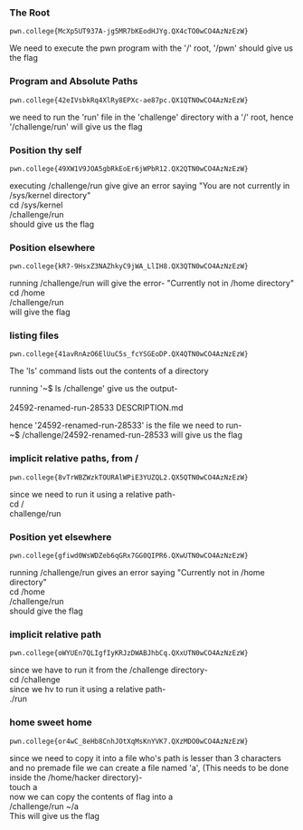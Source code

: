 ### The Root
```pwn.college{McXp5UT937A-jg5MR7bKEodHJYg.QX4cTO0wCO4AzNzEzW}```

We need to execute the pwn program with the '/' root, '/pwn' should give us the flag

### Program and Absolute Paths
```pwn.college{42eIVsbkRq4XlRy8EPXc-ae87pc.QX1QTN0wCO4AzNzEzW}``` 

we need to run the 'run' file in the 'challenge' directory with a '/' root,  hence '/challenge/run' will give us the flag

### Position thy self 
```pwn.college{49XW1V9JOA5gbRkEoEr6jWPbR12.QX2QTN0wCO4AzNzEzW}```

executing /challenge/run give give an error saying "You are not currently in /sys/kernel directory" <br>
cd /sys/kernel<br>
/challenge/run<br>
should give us the flag

### Position elsewhere
```pwn.college{kR7-9HsxZ3NAZhkyC9jWA_LlIH8.QX3QTN0wCO4AzNzEzW}```

running /challenge/run will give the error- "Currently not in /home directory"<br>
cd /home<br>
/challenge/run<br>
will give the flag

### listing files
```pwn.college{41avRnAzO6ElUuC5s_fcYSGEoDP.QX4QTN0wCO4AzNzEzW}```

The 'ls' command lists out the contents of a directory<br>

running '~$ ls /challenge' give us the output-<br><br>
24592-renamed-run-28533  DESCRIPTION.md

hence '24592-renamed-run-28533' is the file we need to run-<br>
~$ /challenge/24592-renamed-run-28533 will give us the flag

### implicit relative paths, from /
```pwn.college{8vTrWBZWzkTOURAlWPiE3YUZQL2.QX5QTN0wCO4AzNzEzW}```

since we need to run it using a relative path-<br>
cd /<br>
challenge/run

### Position yet elsewhere
```pwn.college{gfiwd0WsWDZeb6qGRx7GG0QIPR6.QXwUTN0wCO4AzNzEzW}```

running /challenge/run gives an error saying "Currently not in /home directory"<br>
cd /home<br>
/challenge/run<br>
should give the flag

### implicit relative path
```pwn.college{oWYUEn7QLIgfIyKRJzDWABJhbCq.QXxUTN0wCO4AzNzEzW}```

since we have to run it from the /challenge directory- <br>
cd /challenge <br>
since we hv to run it using a relative path-<br>
./run

### home sweet home
```pwn.college{or4wC_8eHb8CnhJOtXqMsKnYVK7.QXzMDO0wCO4AzNzEzW}```

since we need to copy it into a file who's path is lesser than 3 characters and no premade file we can create a file named 'a', (This needs to be done inside the /home/hacker directory)-<br>
touch a<br>
now we can copy the contents of flag into a<br> 
/challenge/run ~/a<br>
This will give us the flag 
